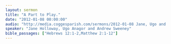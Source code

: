 ```yaml
---
layout: sermon
title: "A Part to Play."
date: "2012-01-08 00:00:00"
audio: "http://media.coggesparish.com/sermons/2012-01-08 Jane, Ugo and Andrew.mp3"
speaker: "Jane Holloway, Ugo Anagor and Andrew Sweeney"
bible_passages: ["Hebrews 12:1-2,Matthew 2:1-12"]
---
```


